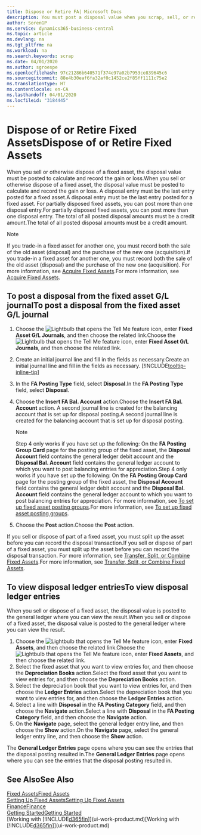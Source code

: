 ```yaml
---
title: Dispose or Retire FA| Microsoft Docs
description: You must post a disposal value when you scrap, sell, or retire a fixed asset.
author: SorenGP
ms.service: dynamics365-business-central
ms.topic: article
ms.devlang: na
ms.tgt_pltfrm: na
ms.workload: na
ms.search.keywords: scrap
ms.date: 04/01/2020
ms.author: sgroespe
ms.openlocfilehash: 97c21286b640571f374e97a02b7953ce839645c6
ms.sourcegitcommit: 88e4b30eaf6fa32af0c1452ce2f85ff1111c75e2
ms.translationtype: HT
ms.contentlocale: en-CA
ms.lasthandoff: 04/01/2020
ms.locfileid: "3184445"
---
```

# <a name="dispose-of-or-retire-fixed-assets"></a><span data-ttu-id="60209-103">Dispose of or Retire Fixed Assets</span><span class="sxs-lookup"><span data-stu-id="60209-103">Dispose of or Retire Fixed Assets</span></span>
<span data-ttu-id="60209-104">When you sell or otherwise dispose of a fixed asset, the disposal value must be posted to calculate and record the gain or loss.</span><span class="sxs-lookup"><span data-stu-id="60209-104">When you sell or otherwise dispose of a fixed asset, the disposal value must be posted to calculate and record the gain or loss.</span></span> <span data-ttu-id="60209-105">A disposal entry must be the last entry posted for a fixed asset.</span><span class="sxs-lookup"><span data-stu-id="60209-105">A disposal entry must be the last entry posted for a fixed asset.</span></span> <span data-ttu-id="60209-106">For partially disposed fixed assets, you can post more than one disposal entry.</span><span class="sxs-lookup"><span data-stu-id="60209-106">For partially disposed fixed assets, you can post more than one disposal entry.</span></span> <span data-ttu-id="60209-107">The total of all posted disposal amounts must be a credit amount.</span><span class="sxs-lookup"><span data-stu-id="60209-107">The total of all posted disposal amounts must be a credit amount.</span></span>  

> [!NOTE]  
>   <span data-ttu-id="60209-108">If you trade-in a fixed asset for another one, you must record both the sale of the old asset (disposal) and the purchase of the new one (acquisition).</span><span class="sxs-lookup"><span data-stu-id="60209-108">If you trade-in a fixed asset for another one, you must record both the sale of the old asset (disposal) and the purchase of the new one (acquisition).</span></span> <span data-ttu-id="60209-109">For more information, see [Acquire Fixed Assets](fa-how-acquire.md).</span><span class="sxs-lookup"><span data-stu-id="60209-109">For more information, see [Acquire Fixed Assets](fa-how-acquire.md).</span></span>  

## <a name="to-post-a-disposal-from-the-fixed-asset-gl-journal"></a><span data-ttu-id="60209-110">To post a disposal from the fixed asset G/L journal</span><span class="sxs-lookup"><span data-stu-id="60209-110">To post a disposal from the fixed asset G/L journal</span></span>
1. <span data-ttu-id="60209-111">Choose the ![Lightbulb that opens the Tell Me feature](media/ui-search/search_small.png "Tell me what you want to do") icon, enter **Fixed Asset G/L Journals**, and then choose the related link.</span><span class="sxs-lookup"><span data-stu-id="60209-111">Choose the ![Lightbulb that opens the Tell Me feature](media/ui-search/search_small.png "Tell me what you want to do") icon, enter **Fixed Asset G/L Journals**, and then choose the related link.</span></span>  
2. <span data-ttu-id="60209-112">Create an initial journal line and fill in the fields as necessary.</span><span class="sxs-lookup"><span data-stu-id="60209-112">Create an initial journal line and fill in the fields as necessary.</span></span> [!INCLUDE[tooltip-inline-tip](includes/tooltip-inline-tip_md.md)]  
3. <span data-ttu-id="60209-113">In the **FA Posting Type** field, select **Disposal**.</span><span class="sxs-lookup"><span data-stu-id="60209-113">In the **FA Posting Type** field, select **Disposal**.</span></span>  
4. <span data-ttu-id="60209-114">Choose the **Insert FA Bal. Account** action.</span><span class="sxs-lookup"><span data-stu-id="60209-114">Choose the **Insert FA Bal. Account** action.</span></span> <span data-ttu-id="60209-115">A second journal line is created for the balancing account that is set up for disposal posting.</span><span class="sxs-lookup"><span data-stu-id="60209-115">A second journal line is created for the balancing account that is set up for disposal posting.</span></span>  

    > [!NOTE]  
    >   <span data-ttu-id="60209-116">Step 4 only works if you have set up the following: On the **FA Posting Group Card** page for the posting group of the fixed asset, the **Disposal Account** field contains the general ledger debit account and the **Disposal Bal. Account** field contains the general ledger account to which you want to post balancing entries for appreciation.</span><span class="sxs-lookup"><span data-stu-id="60209-116">Step 4 only works if you have set up the following: On the **FA Posting Group Card** page for the posting group of the fixed asset, the **Disposal Account** field contains the general ledger debit account and the **Disposal Bal. Account** field contains the general ledger account to which you want to post balancing entries for appreciation.</span></span> <span data-ttu-id="60209-117">For more information, see [To set up fixed asset posting groups](fa-how-setup-general.md#to-set-up-fixed-asset-posting-groups).</span><span class="sxs-lookup"><span data-stu-id="60209-117">For more information, see [To set up fixed asset posting groups](fa-how-setup-general.md#to-set-up-fixed-asset-posting-groups).</span></span>  
5. <span data-ttu-id="60209-118">Choose the **Post** action.</span><span class="sxs-lookup"><span data-stu-id="60209-118">Choose the **Post** action.</span></span>  

<span data-ttu-id="60209-119">If you sell or dispose of part of a fixed asset, you must split up the asset before you can record the disposal transaction.</span><span class="sxs-lookup"><span data-stu-id="60209-119">If you sell or dispose of part of a fixed asset, you must split up the asset before you can record the disposal transaction.</span></span> <span data-ttu-id="60209-120">For more information, see [Transfer, Split, or Combine Fixed Assets](fa-how-trans-split-combine.md).</span><span class="sxs-lookup"><span data-stu-id="60209-120">For more information, see [Transfer, Split, or Combine Fixed Assets](fa-how-trans-split-combine.md).</span></span>  

## <a name="to-view-disposal-ledger-entries"></a><span data-ttu-id="60209-121">To view disposal ledger entries</span><span class="sxs-lookup"><span data-stu-id="60209-121">To view disposal ledger entries</span></span>
<span data-ttu-id="60209-122">When you sell or dispose of a fixed asset, the disposal value is posted to the general ledger where you can view the result.</span><span class="sxs-lookup"><span data-stu-id="60209-122">When you sell or dispose of a fixed asset, the disposal value is posted to the general ledger where you can view the result.</span></span>  

1. <span data-ttu-id="60209-123">Choose the ![Lightbulb that opens the Tell Me feature](media/ui-search/search_small.png "Tell me what you want to do") icon, enter **Fixed Assets**, and then choose the related link.</span><span class="sxs-lookup"><span data-stu-id="60209-123">Choose the ![Lightbulb that opens the Tell Me feature](media/ui-search/search_small.png "Tell me what you want to do") icon, enter **Fixed Assets**, and then choose the related link.</span></span>  
2. <span data-ttu-id="60209-124">Select the fixed asset that you want to view entries for, and then choose the **Depreciation Books** action.</span><span class="sxs-lookup"><span data-stu-id="60209-124">Select the fixed asset that you want to view entries for, and then choose the **Depreciation Books** action.</span></span>  
3. <span data-ttu-id="60209-125">Select the depreciation book that you want to view entries for, and then choose the **Ledger Entries** action.</span><span class="sxs-lookup"><span data-stu-id="60209-125">Select the depreciation book that you want to view entries for, and then choose the **Ledger Entries** action.</span></span>  
4. <span data-ttu-id="60209-126">Select a line with **Disposal** in the **FA Posting Category** field, and then choose the **Navigate** action.</span><span class="sxs-lookup"><span data-stu-id="60209-126">Select a line with **Disposal** in the **FA Posting Category** field, and then choose the **Navigate** action.</span></span>  
5. <span data-ttu-id="60209-127">On the **Navigate** page, select the general ledger entry line, and then choose the **Show** action.</span><span class="sxs-lookup"><span data-stu-id="60209-127">On the **Navigate** page, select the general ledger entry line, and then choose the **Show** action.</span></span>  

<span data-ttu-id="60209-128">The **General Ledger Entries** page opens where you can see the entries that the disposal posting resulted in.</span><span class="sxs-lookup"><span data-stu-id="60209-128">The **General Ledger Entries** page opens where you can see the entries that the disposal posting resulted in.</span></span>  

## <a name="see-also"></a><span data-ttu-id="60209-129">See Also</span><span class="sxs-lookup"><span data-stu-id="60209-129">See Also</span></span>
[<span data-ttu-id="60209-130">Fixed Assets</span><span class="sxs-lookup"><span data-stu-id="60209-130">Fixed Assets</span></span>](fa-manage.md)  
[<span data-ttu-id="60209-131">Setting Up Fixed Assets</span><span class="sxs-lookup"><span data-stu-id="60209-131">Setting Up Fixed Assets</span></span>](fa-setup.md)  
[<span data-ttu-id="60209-132">Finance</span><span class="sxs-lookup"><span data-stu-id="60209-132">Finance</span></span>](finance.md)  
[<span data-ttu-id="60209-133">Getting Started</span><span class="sxs-lookup"><span data-stu-id="60209-133">Getting Started</span></span>](product-get-started.md)  
<span data-ttu-id="60209-134">[Working with [!INCLUDE[d365fin](includes/d365fin_md.md)]](ui-work-product.md)</span><span class="sxs-lookup"><span data-stu-id="60209-134">[Working with [!INCLUDE[d365fin](includes/d365fin_md.md)]](ui-work-product.md)</span></span>
